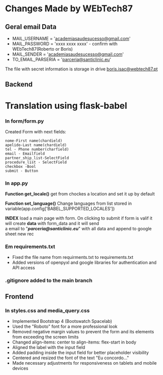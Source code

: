 # Changes Made by WEbTech87

## Geral email Data

  - MAIL_USERNAME = 'academiasaudesucesso@gmail.com'
  - MAIL_PASSWORD = 'xxxx xxxx xxxx' - confirm with WEbTech87(Roberto or Boris)
  - MAIL_SENDER = 'academiasaudesucesso@gmail.com'
  - TO_EMAIL_PARSERIA = 'parceria@santiclinic.eu'

The file with secret information is storage in drive boris.isac@webtech87.pt

## Backend

# Translation using flask-babel

### In form/form.py


Created Form with next fields:
  
    nome-First name(chardield)
    apelido-Last name(chardield)
    tel - Phone number(charfield)
    email - Emailfield
    partner_ship_list-SelectField
    procedure_list - SelectField
    checkbox -Bool
    submit - Button


### In app.py

**Function get_locale()** get from chockes a location and set it up by default

**Function set_language()** Change languages from list stored in variable(app.config['BABEL_SUPPORTED_LOCALES'])

**INDEX** load a main page with form. On clicking to submit if form is valif it will create **data** with form_data and it will send  
a email to  "**_parceria@santiclinic.eu_**" with all data and append to google sheet new rec 


### Em requirements.txt
* Fixed the file name from requirments.txt to requirements.txt
* Added versions of openpyxl and google libraries for authentication and API access

### .gitignore added to the main branch

## Frontend

### In styles.css and media_query.css
* Implemented Bootstrap 4 (Bootswatch Spacelab)
* Used the "Roboto" font for a more professional look
* Removed negative margin values to prevent the form and its elements from exceeding the screen limits
* Changed align-items: center to align-items: flex-start in body
* Aligned the label with the input field
* Added padding inside the input field for better placeholder visibility
* Centered and resized the font of the text "Eu concordo..."
* Made necessary adjustments for responsiveness on tablets and mobile devices